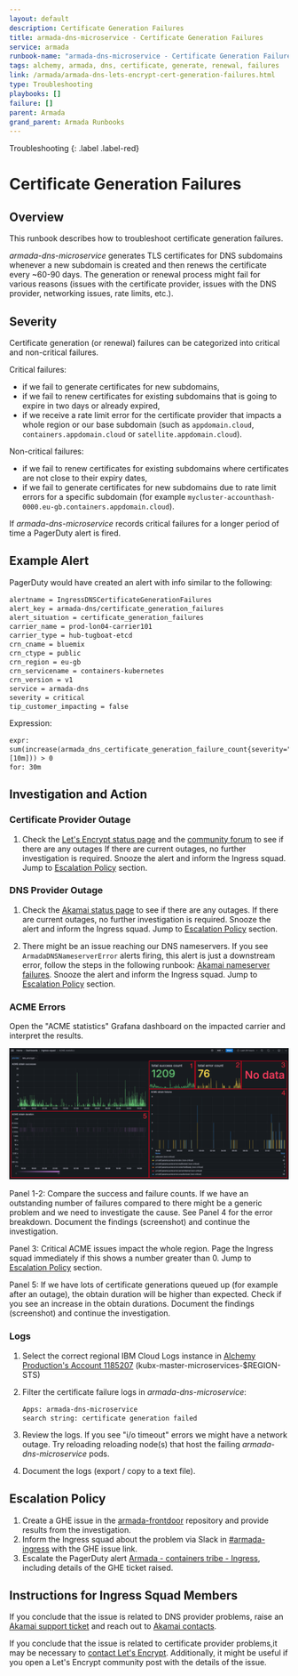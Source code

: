 ```yaml
---
layout: default
description: Certificate Generation Failures
title: armada-dns-microservice - Certificate Generation Failures
service: armada
runbook-name: "armada-dns-microservice - Certificate Generation Failures"
tags: alchemy, armada, dns, certificate, generate, renewal, failures
link: /armada/armada-dns-lets-encrypt-cert-generation-failures.html
type: Troubleshooting
playbooks: []
failure: []
parent: Armada
grand_parent: Armada Runbooks
---
```


Troubleshooting
{: .label .label-red}

# Certificate Generation Failures

## Overview

This runbook describes how to troubleshoot certificate generation failures.

_armada-dns-microservice_ generates TLS certificates for DNS subdomains whenever a new subdomain is created and then renews the certificate every ~60-90 days. The generation or renewal process might fail for various reasons (issues with the certificate provider, issues with the DNS provider, networking issues, rate limits, etc.).

## Severity

Certificate generation (or renewal) failures can be categorized into critical and non-critical failures.

Critical failures:
- if we fail to generate certificates for new subdomains,
- if we fail to renew certificates for existing subdomains that is going to expire in two days or already expired,
- if we receive a rate limit error for the certificate provider that impacts a whole region or our base subdomain (such as `appdomain.cloud`, `containers.appdomain.cloud` or `satellite.appdomain.cloud`).

Non-critical failures:
- if we fail to renew certificates for existing subdomains where certificates are not close to their expiry dates,
- if we fail to generate certificates for new subdomains due to rate limit errors for a specific subdomain (for example `mycluster-accounthash-0000.eu-gb.containers.appdomain.cloud`).

If _armada-dns-microservice_ records critical failures for a longer period of time a PagerDuty alert is fired.

## Example Alert

PagerDuty would have created an alert with info similar to the following:

```
alertname = IngressDNSCertificateGenerationFailures
alert_key = armada-dns/certificate_generation_failures
alert_situation = certificate_generation_failures
carrier_name = prod-lon04-carrier101
carrier_type = hub-tugboat-etcd
crn_cname = bluemix
crn_ctype = public
crn_region = eu-gb
crn_servicename = containers-kubernetes
crn_version = v1
service = armada-dns
severity = critical
tip_customer_impacting = false
```

Expression:
```
expr: sum(increase(armada_dns_certificate_generation_failure_count{severity="critical"}[10m])) > 0
for: 30m
```

## Investigation and Action

### Certificate Provider Outage

1. Check the [Let's Encrypt status page](https://letsencrypt.status.io/) and the [community forum](https://community.letsencrypt.org/) to see if there are any outages If there are current outages, no further investigation is required. Snooze the alert and inform the Ingress squad. Jump to [Escalation Policy](#escalation-policy) section.

### DNS Provider Outage

1. Check the [Akamai status page](https://www.akamaistatus.com/) to see if there are any outages. If there are current outages, no further investigation is required. Snooze the alert and inform the Ingress squad. Jump to [Escalation Policy](#escalation-policy) section.

1. There might be an issue reaching our DNS nameservers. If you see `ArmadaDNSNameserverError` alerts firing, this alert is just a downstream error, follow the steps in the following runbook: [Akamai nameserver failures](https://github.ibm.com/alchemy-conductors/documentation-pages/blob/master/docs/runbooks/armada/armada-dns-nameserver-failures.md). Snooze the alert and inform the Ingress squad. Jump to [Escalation Policy](#escalation-policy) section.

### ACME Errors

Open the "ACME statistics" Grafana dashboard on the impacted carrier and interpret the results.

![acme-statistics.png](./images/armada-ingress/acme-statistics.png)

Panel 1-2: Compare the success and failure counts. If we have an outstanding number of failures compared to there might be a generic problem and we need to investigate the cause. See Panel 4 for the error breakdown. Document the findings (screenshot) and continue the investigation.

Panel 3: Critical ACME issues impact the whole region. Page the Ingress squad immediately if this shows a number greater than 0. Jump to [Escalation Policy](#escalation-policy) section.

Panel 5: If we have lots of certificate generations queued up (for example after an outage), the obtain duration will be higher than expected. Check if you see an increase in the obtain durations. Document the findings (screenshot) and continue the investigation.

### Logs

1. Select the correct regional IBM Cloud Logs instance in [Alchemy Production's Account 1185207](https://cloud.ibm.com/observe/logging) (kubx-master-microservices-$REGION-STS)

1. Filter the certificate failure logs in _armada-dns-microservice_:
    ```
    Apps: armada-dns-microservice
    search string: certificate generation failed
    ```

1. Review the logs. If you see "i/o timeout" errors we might have a network outage. Try reloading reloading node(s) that host the failing _armada-dns-microservice_ pods.

1. Document the logs (export / copy to a text file).

## Escalation Policy

1. Create a GHE issue in the [armada-frontdoor](https://github.ibm.com/alchemy-containers/armada-frontdoor/issues/) repository and provide results from the investigation.
1. Inform the Ingress squad about the problem via Slack in [#armada-ingress](https://ibm-containers.slack.com/archives/armada-ingress) with the GHE issue link.
1. Escalate the PagerDuty alert  [Armada - containers tribe - Ingress](https://ibm.pagerduty.com/escalation_policies#PPDGLNB), including details of the GHE ticket raised.

## Instructions for Ingress Squad Members

If you conclude that the issue is related to DNS provider problems, raise an [Akamai support ticket](https://github.ibm.com/alchemy-containers/armada-frontdoor/blob/master/wiki/Important-Contacts/README.md#support-cases) and reach out to [Akamai contacts](https://github.ibm.com/alchemy-containers/armada-frontdoor/blob/master/wiki/Important-Contacts/README.md#akamai).

If you conclude that the issue is related to certificate provider problems,it may be necessary to [contact Let's Encrypt](https://github.ibm.com/alchemy-containers/armada-frontdoor/blob/master/wiki/Important-Contacts/README.md#lets-encrypt). Additionally, it might be useful if you open a Let's Encrypt community post with the details of the issue.
